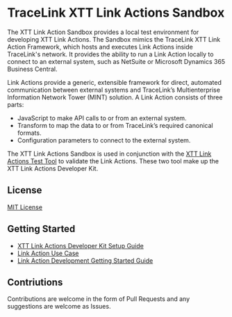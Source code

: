 # TraceLink XTT Link Actions Sandbox

The XTT Link Action Sandbox provides a local test environment for developing
XTT Link Actions. The Sandbox mimics the TraceLink XTT Link Action Framework,
which hosts and executes Link Actions inside TraceLink's network. It provides
the ability to run a Link Action locally to connect to an external system, such
as NetSuite or Microsoft Dynamics 365 Business Central.

Link Actions provide a generic, extensible framework for direct, automated
communication between external systems and TraceLink’s Multienterprise
Information Network Tower (MINT) solution. A Link Action consists of three
parts:
* JavaScript to make API calls to or from an external system.
* Transform to map the data to or from TraceLink’s required canonical formats.
* Configuration parameters to connect to the external system.

The XTT Link Actions Sandbox is used in conjunction with the [XTT Link Actions Test Tool](https://github.com/tracelink/xtt-link-actions-test-tool) to validate
the Link Actions. These two tool make up the XTT Link
Actions Developer Kit.

## License

[MIT License](https://opensource.org/licenses/MIT)

## Getting Started

* [XTT Link Actions Developer Kit Setup Guide](https://www.tracelink.com/resources/tracelink-university/xtt-link-actions-developer-kit)
* [Link Action Use Case](https://www.tracelink.com/resources/tracelink-university/use-case-xtt-link-actions)
* [Link Action Development Getting Started Guide](https://www.tracelink.com/resources/tracelink-university/guide-xtt-link-actions)

## Contriutions

Contributions are welcome in the form of Pull Requests and any suggestions are
welcome as Issues.
